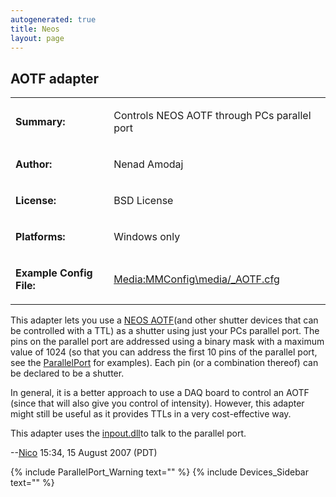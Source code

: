```yaml
---
autogenerated: true
title: Neos
layout: page
---
```


## AOTF adapter

<table>
<tr>
<td markdown="1">

**Summary:**

</td>
<td markdown="1">

Controls NEOS AOTF through PCs parallel port

</td>
</tr>
<tr>
<td markdown="1">

**Author:**

</td>
<td markdown="1">

Nenad Amodaj

</td>
</tr>
<tr>
<td markdown="1">

**License:**

</td>
<td markdown="1">

BSD License

</td>
</tr>
<tr>
<td markdown="1">

**Platforms:**

</td>
<td markdown="1">

Windows only

</td>
</tr>
<tr>
<td markdown="1">

**Example Config File:**

</td>
<td markdown="1">

[Media:MMConfig\media/_AOTF.cfg](Media:media/MMConfig_AOTF.cfg "wikilink")

</td>
</tr>
</table>

This adapter lets you use a [NEOS AOTF](http://www.neostech.com/)(and
other shutter devices that can be controlled with a TTL) as a shutter
using just your PCs parallel port. The pins on the parallel port are
addressed using a binary mask with a maximum value of 1024 (so that you
can address the first 10 pins of the parallel port, see the
[ParallelPort](ParallelPort "wikilink") for examples). Each pin (or a
combination thereof) can be declared to be a shutter.

In general, it is a better approach to use a DAQ board to control an
AOTF (since that will also give you control of intensity). However, this
adapter might still be useful as it provides TTLs in a very
cost-effective way.

This adapter uses the
[inpout.dll](http://www.logix4u.net/inpout32.htm)to talk to the parallel
port.

--[Nico](User:Nico "wikilink") 15:34, 15 August 2007 (PDT)

{% include ParallelPort_Warning text="" %}
{% include Devices_Sidebar text="" %}
